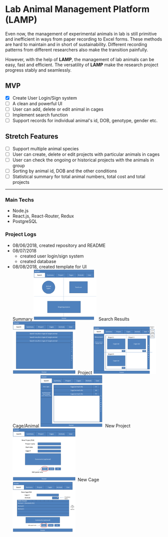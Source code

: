 # Lab Animal Management Platform (LAMP)
Even now, the management of experimental animals in lab is still primitive and inefficient in ways from paper recording to Excel forms. These methods are hard to maintain and in short of sustainability. Different recording patterns from different researchers also make the transition painfully.

However, with the help of **LAMP**, the management of lab animals can be easy, fast and efficient. The versatility of **LAMP** make the research project progress stably and seamlessly.

## MVP
- [X] Create User Login/Sign system
- [ ] A clean and powerful UI
- [ ] User can add, delete or edit animal in cages
- [ ] Implement search function
- [ ] Support records for individual animal's id, DOB, genotype, gender etc.

## Stretch Features
- [ ] Support multiple animal species
- [ ] User can create, delete or edit projects with particular animals in cages
- [ ] User can check the ongoing or historical projects with the animals in group
- [ ] Sorting by animal id, DOB and the other conditions
- [ ] Statistical summary for total animal numbers, total cost and total projects
___
### Main Techs
- Node.js
- React.js, React-Router, Redux
- PostgreSQL

### Project Logs
- 08/06/2018, created repository and README
- 08/07/2018
  - created user login/sign system  
  - created database
- 08/08/2018, created template for UI  
Summary <img src="readmePics/summary.png" alt="Summary" width="200px"/>&nbsp;&nbsp;Search Results<img src="readmePics/SearchResult.png" alt="Search" width="200px"/>&nbsp;&nbsp;Project <img src="readmePics/Project.png" alt="Project" width="200px"/>  
Cage/Animal <img src="readmePics/CageAnimalPanel.png" alt="Cage" width="200px"/>&nbsp;&nbsp;New Project <img src="readmePics/NewProject.png" alt="NewProject" width="200px"/>&nbsp;&nbsp;New Cage <img src="readmePics/NewCage.png" alt="newCage" width="200px"/>


